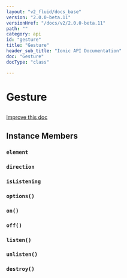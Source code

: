 ```yaml
---
layout: "v2_fluid/docs_base"
version: "2.0.0-beta.11"
versionHref: "/docs/v2/2.0.0-beta.11"
path: ""
category: api
id: "gesture"
title: "Gesture"
header_sub_title: "Ionic API Documentation"
doc: "Gesture"
docType: "class"

---
```










<h1 class="api-title">
<a class="anchor" name="gesture" href="#gesture"></a>

Gesture





</h1>

<a class="improve-v2-docs" href="http://github.com/driftyco/ionic/edit/master//src/gestures/gesture.ts#L1">
Improve this doc
</a>










<!-- @usage tag -->


<!-- @property tags -->



<!-- instance methods on the class -->

<h2><a class="anchor" name="instance-members" href="#instance-members"></a>Instance Members</h2>

<div id="element"></div>

<h3>
<a class="anchor" name="element" href="#element"></a>
<code>element</code>
  

</h3>












<div id="direction"></div>

<h3>
<a class="anchor" name="direction" href="#direction"></a>
<code>direction</code>
  

</h3>












<div id="isListening"></div>

<h3>
<a class="anchor" name="isListening" href="#isListening"></a>
<code>isListening</code>
  

</h3>












<div id="options"></div>

<h3>
<a class="anchor" name="options" href="#options"></a>
<code>options()</code>
  

</h3>












<div id="on"></div>

<h3>
<a class="anchor" name="on" href="#on"></a>
<code>on()</code>
  

</h3>












<div id="off"></div>

<h3>
<a class="anchor" name="off" href="#off"></a>
<code>off()</code>
  

</h3>












<div id="listen"></div>

<h3>
<a class="anchor" name="listen" href="#listen"></a>
<code>listen()</code>
  

</h3>












<div id="unlisten"></div>

<h3>
<a class="anchor" name="unlisten" href="#unlisten"></a>
<code>unlisten()</code>
  

</h3>












<div id="destroy"></div>

<h3>
<a class="anchor" name="destroy" href="#destroy"></a>
<code>destroy()</code>
  

</h3>















<!-- related link --><!-- end content block -->


<!-- end body block -->

